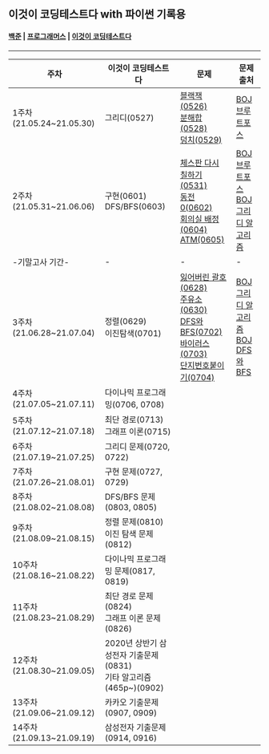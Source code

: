 ## 이것이 코딩테스트다 with 파이썬 기록용

#### [백준](https://www.acmicpc.net/) | [프로그래머스](https://programmers.co.kr/learn/challenges) | [이것이 코딩테스트다](https://github.com/ndb796/python-for-coding-test)
-------------------------------------

주차|이것이 코딩테스트다|문제|문제 출처
---|---|---|---
1주차(21.05.24~21.05.30)|그리디(0527)|[블랙잭(0526)](https://www.acmicpc.net/problem/2798)<br>[분해합(0528)](https://www.acmicpc.net/problem/2231)<br>[덩치(0529)](https://www.acmicpc.net/problem/7568)|[BOJ 브루트포스](https://www.acmicpc.net/step/22)
2주차(21.05.31~21.06.06)|구현(0601)<br>DFS/BFS(0603)|[체스판 다시 칠하기(0531)](https://www.acmicpc.net/problem/1018)<br>[동전 0(0602)](https://www.acmicpc.net/problem/11047)<br>[회의실 배정(0604)](https://www.acmicpc.net/problem/1931)<br>[ATM(0605)](https://www.acmicpc.net/problem/11399)|[BOJ 브루트포스](https://www.acmicpc.net/step/22)<br>[BOJ 그리디 알고리즘](https://www.acmicpc.net/step/33)
-기말고사 기간-|-|-|-
3주차(21.06.28~21.07.04)|정렬(0629)<br>이진탐색(0701)|[잃어버린 괄호(0628)](https://www.acmicpc.net/problem/1541)<br>[주유소(0630)](https://www.acmicpc.net/problem/13305)<br>[DFS와 BFS(0702)](https://www.acmicpc.net/problem/1260)<br>[바이러스(0703)](https://www.acmicpc.net/problem/2606)<br>[단지번호붙이기(0704)](https://www.acmicpc.net/problem/2667)|[BOJ 그리디 알고리즘](https://www.acmicpc.net/step/33)<br>[BOJ DFS와 BFS](https://www.acmicpc.net/step/24)
4주차(21.07.05~21.07.11)|다이나믹 프로그래밍(0706, 0708)
5주차(21.07.12~21.07.18)|최단 경로(0713)<br>그래프 이론(0715)
6주차(21.07.19~21.07.25)|그리디 문제(0720, 0722)
7주차(21.07.26~21.08.01)|구현 문제(0727, 0729)
8주차(21.08.02~21.08.08)|DFS/BFS 문제(0803, 0805)
9주차(21.08.09~21.08.15)|정렬 문제(0810)<br>이진 탐색 문제(0812)
10주차(21.08.16~21.08.22)|다이나믹 프로그래밍 문제(0817, 0819)
11주차(21.08.23~21.08.29)|최단 경로 문제(0824)<br>그래프 이론 문제(0826)
12주차(21.08.30~21.09.05)|2020년 상반기 삼성전자 기출문제(0831)<br>기타 알고리즘(465p~)(0902)
13주차(21.09.06~21.09.12)|카카오 기출문제(0907, 0909)
14주차(21.09.13~21.09.19)|삼성전자 기출문제(0914, 0916)
